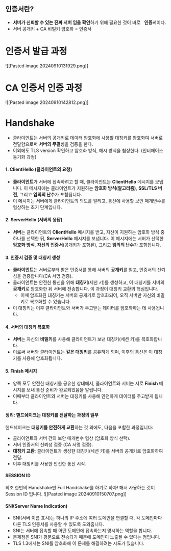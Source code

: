 ## 인증서란?
- **서버가 신뢰할 수 있는 진짜 서버 임을 확인**하기 위해 필요한 것이 바로   **인증서**이다.
- 서버 공개키 + CA 비밀키 암호화 = 인증서

# 인증서 발급 과정
![[Pasted image 20240910131929.png]]


# CA 인증서 인증 과정
![[Pasted image 20240910142812.png]]

# Handshake 
- 클라이언트는 서버의 공개키로 데이터 암호화에 사용할 대칭키를 암호화여 서버로 전달함으로써 **서버의 무결성**을 검증을 한다.
- 이외에도 TLS version 확인하고 암호화 방식, 해시 방식을 협상한다. (인터페이스 동기화 과정)
#### 1. **ClientHello (클라이언트의 요청)**
- **클라이언트**가 서버에 접속하려고 할 때, 클라이언트는 **ClientHello** 메시지를 보냅니다. 이 메시지에는 클라이언트가 지원하는 **암호화 방식(알고리즘)**, **SSL/TLS 버전**, 그리고 **임의의 난수**가 포함됩니다.
- 이 메시지는 서버에게 클라이언트의 의도를 알리고, 통신에 사용할 보안 매개변수를 협상하는 초기 단계입니다.

#### 2. **ServerHello (서버의 응답)**
- **서버**는 클라이언트의 **ClientHello** 메시지를 받고, 자신이 지원하는 암호화 방식 중 하나를 선택한 뒤, **ServerHello** 메시지를 보냅니다. 이 메시지에는 서버가 선택한 **암호화 방식**, **자신의 인증서**(공개키가 포함된), 그리고 **임의의 난수**가 포함됩니다.

#### 3. **인증서 검증 및 대칭키 생성**
- **클라이언트**는 서버로부터 받은 인증서를 통해 서버의 **공개키**를 얻고, 인증서의 신뢰성을 검증합니다(CA 서명 검증).
- 클라이언트는 안전한 통신을 위해 **대칭키**(세션 키)를 생성하고, 이 대칭키를 서버의 **공개키**로 암호화한 뒤 서버에 전송합니다. 이 과정이 대칭키 교환의 핵심입니다.
    - 이때 암호화된 대칭키는 서버의 공개키로 암호화되어, 오직 서버만 자신의 비밀키로 복호화할 수 있습니다.
- 이 대칭키는 이후 클라이언트와 서버가 주고받는 데이터를 암호화하는 데 사용됩니다.

#### 4. **서버의 대칭키 복호화**
- **서버**는 자신의 **비밀키**를 사용해 클라이언트가 보낸 대칭키(세션 키)를 복호화합니다.
- 이로써 서버와 클라이언트는 **같은 대칭키**를 공유하게 되며, 이후의 통신은 이 대칭키를 사용해 암호화됩니다.

#### 5. **Finish 메시지**
- 양쪽 모두 안전한 대칭키를 공유한 상태에서, 클라이언트와 서버는 서로 **Finish** 메시지를 보내 통신 준비가 완료되었음을 알립니다.
- 이때부터 클라이언트와 서버는 대칭키를 사용해 안전하게 데이터를 주고받게 됩니다.

#### 정리: 핸드쉐이크는 대칭키를 전달하는 과정의 일부
핸드쉐이크는 **대칭키를 안전하게 교환**하는 것 외에도, 다음을 포함한 과정입니다:

- 클라이언트와 서버 간의 보안 매개변수 협상 (암호화 방식 선택).
- 서버 인증서의 신뢰성 검증 (CA 서명 검증).
- **대칭키 교환**: 클라이언트가 생성한 대칭키(세션 키)를 서버의 공개키로 암호화하여 전달.
- 이후 대칭키를 사용한 안전한 통신 시작.

#### **SESSION ID**
최초 한번의 Handshake만 Full Handshake를 하기로 하자! 해서 사용하는 것이 Session ID 입니다.
![[Pasted image 20240910150707.png]]

#### **SNI(Server Name Indication)**
- SNI(서버 이름 표시)는 하나의 IP 주소에 여러 도메인을 연결할 때, 각 도메인마다 다른 TLS 인증서를 사용할 수 있도록 도와줍니다.
- SNI는 서버에 접속할 때 어떤 도메인에 접속하는지 명시하는 역할을 합니다.
- 문제점은 SNI가 평문으로 전송되기 때문에 도메인이 노출될 수 있다는 점입니다.
- TLS 1.3에서는 SNI를 암호화해 이 문제를 해결하려는 시도가 있습니다.